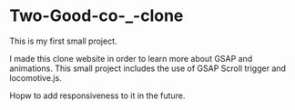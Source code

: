 # Two-Good-co-_-clone

This is my first small project.

I made this clone website in order to learn more about GSAP and animations.
This small project includes the use of GSAP Scroll trigger and locomotive.js.

Hopw to add responsiveness to it in the future.
